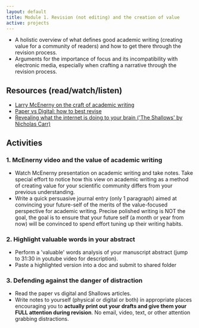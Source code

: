 ```yaml
---
layout: default
title: Module 1. Revision (not editing) and the creation of value
active: projects
---
```



- A holistic overview of what defines good academic writing (creating value for a community of readers) and how to get there through the revision process.
- Arguments for the importance of focus and its incompatibility with electronic media, especially when crafting a narrative through the revision process.

## Resources (read/watch/listen)
* [Larry McEnerny on the craft of academic writing](https://www.youtube.com/watch?v=vtIzMaLkCaM&list=PLOpUTfItK20h_5LQLG2voWtygsT4OL5K2&index=1&t=39s)
* [Paper vs Digital: how to best revise](https://www.avadolearning.com/blog/paper-vs-digital-which-is-the-best-way-to-revise/)
* [Revealing what the internet is doing to your brain ('The Shallows' by Nicholas Carr)](https://www.npr.org/templates/story/story.php?storyId=127370598)

## Activities

### 1. McEnerny video and the value of academic writing

* Watch McEnerny presentation on academic writing and take notes. Take special effort to notice how this view on academic writing as a method of creating value for your scientific community differs from your previous understanding.
* Write a quick persuasive journal entry (only 1 paragraph) aimed at convincing your future-self of the merits of the value-focused perspective for academic writing. Precise polished writing is NOT the goal, the goal is to ensure that your future self (a month or year from now) will be convinced to spend effort tuning up their writing habits.

### 2. Highlight valuable words in your abstract

* Perform a 'valuable' words analysis of your manuscript abstract (jump to 31:30 in youtube video for description).
* Paste a highlighted version into a doc and submit to shared folder

### 3. Defending against the danger of distraction

* Read the paper vs digital and Shallows articles.
* Write notes to yourself (physical or digital or both) in appropriate places encouraging you to **actually print out your drafts and give them your FULL attention during revision**. No email, video, text, or other attention grabbing distractions.
